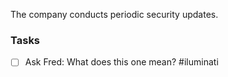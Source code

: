 The company conducts periodic security updates.


### Tasks
- [ ] Ask Fred: What does this one mean? #iluminati 